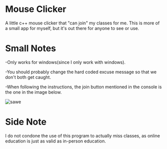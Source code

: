 # Mouse Clicker
 A little c++ mouse clicker that "can join" my classes for me.
 This is more of a small app for myself, but it's out there for anyone to see or use.
# Small Notes
 -Only works for windows(since I only work with windows). 
 
 -You should probably change the hard coded excuse message so that we don't both get caught.
 
 -When following the instructions, the join button mentioned in the console is the one in the image below.
 
 ![sawe](https://user-images.githubusercontent.com/78666890/116772460-8c6ca200-aa4f-11eb-92e6-fa2065e320ed.PNG)
 
# Side Note
 I do not condone the use of this program to actually miss classes, as online education is just as valid as in-person education.
 
